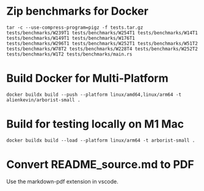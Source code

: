 # Zip benchmarks for Docker
```
tar -c --use-compress-program=pigz -f tests.tar.gz tests/benchmarks/W239T1 tests/benchmarks/W254T1 tests/benchmarks/W14T1 tests/benchmarks/W149T1 tests/benchmarks/W176T1 tests/benchmarks/W296T1 tests/benchmarks/W252T1 tests/benchmarks/W51T2 tests/benchmarks/W78T2 tests/benchmarks/W228T4 tests/benchmarks/W252T2 tests/benchmarks/W1T2 tests/benchmarks/main.rs
```

# Build Docker for Multi-Platform

```
docker buildx build --push --platform linux/amd64,linux/arm64 -t alienkevin/arborist-small .
```

# Build for testing locally on M1 Mac
```
docker buildx build --load --platform linux/arm64 -t arborist-small .
```

# Convert README_source.md to PDF
Use the markdown-pdf extension in vscode.
